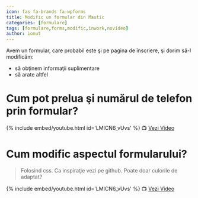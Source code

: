 ```yaml
---
icon: fas fa-brands fa-wpforms
title: Modific un formular din Mautic
categories: [formulare]
tags: [formulare,forms,modific,inwork,novideo]
author: ionut
---
```


Avem un formular, care probabil este şi pe pagina de înscriere, şi dorim să-l modificăm:
* să obţinem informaţii suplimentare
* să arate altfel

# <i class='fas fa-brands fa-wpforms'></i> Cum pot prelua şi numărul de telefon prin formular?

[//]: # (Comming soon video)

{% include embed/youtube.html id='LMlCN6_vUvs' %}
📺 [Vezi Video](https://www.youtube.com/watch?v=LMlCN6_vUvs)

# <i class='fas fa-brands fa-wpforms'></i> Cum modific aspectul formularului?
> Folosind css. Ca inspiraţie vezi pe github. Poate doar culorile de adaptat?

[//]: # (Comming soon video)

{% include embed/youtube.html id='LMlCN6_vUvs' %}
📺 [Vezi Video](https://www.youtube.com/watch?v=LMlCN6_vUvs)
